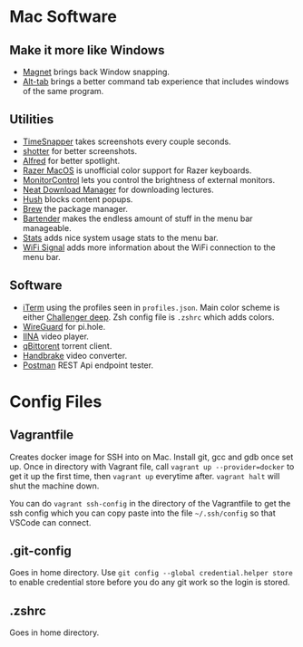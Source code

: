# Mac Software
## Make it more like Windows
- [Magnet](https://apps.apple.com/ca/app/magnet/id441258766?mt=12) brings back Window snapping.
- [Alt-tab](https://alt-tab-macos.netlify.app) brings a better command tab experience that includes windows of the same program.
## Utilities
- [TimeSnapper](https://apps.apple.com/us/app/timesnapper/id1456327684?mt=12) takes screenshots every couple seconds.
- [shotter](https://shottr.cc) for better screenshots.
- [Alfred](https://www.alfredapp.com) for better spotlight.
- [Razer MacOS](https://github.com/1kc/razer-macos) is unofficial color support for Razer keyboards.
- [MonitorControl](https://github.com/MonitorControl/MonitorControl#readme) lets you control the brightness of external monitors.
- [Neat Download Manager](https://www.neatdownloadmanager.com/index.php/en/) for downloading lectures.
- [Hush](https://oblador.github.io/hush/) blocks content popups.
- [Brew](https://brew.sh) the package manager.
- [Bartender](https://www.macbartender.com) makes the endless amount of stuff in the menu bar manageable.
- [Stats](https://github.com/exelban/stats) adds nice system usage stats to the menu bar.
- [WiFi Signal](https://www.intuitibits.com/products/wifisignal/) adds more information about the WiFi connection to the menu bar.

## Software
- [iTerm](https://iterm2.com) using the profiles seen in ```profiles.json```. Main color scheme is either [Challenger deep](https://raw.githubusercontent.com/mbadolato/iTerm2-Color-Schemes/master/schemes/ChallengerDeep.itermcolors). Zsh config file is ```.zshrc``` which adds colors.
- [WireGuard](https://apps.apple.com/us/app/wireguard/id1451685025?ls=1&mt=12) for pi.hole.
- [IINA](https://iina.io) video player.
- [qBittorent](https://www.qbittorrent.org/download.php) torrent client.
- [Handbrake](https://handbrake.fr) video converter.
- [Postman](https://www.postman.com) REST Api endpoint tester.

# Config Files
## Vagrantfile
Creates docker image for SSH into on Mac. Install git, gcc and gdb once set up. Once in directory with Vagrant file, call ```vagrant up --provider=docker``` to get it up the first time, then ```vagrant up``` everytime after. ```vagrant halt``` will shut the machine down.

You can do ```vagrant ssh-config``` in the directory of the Vagrantfile to get the ssh config which you can copy paste into the file ```~/.ssh/config``` so that VSCode can connect.
## .git-config
Goes in home directory. Use ```git config --global credential.helper store``` to enable credential store before you do any git work so the login is stored.
## .zshrc
Goes in home directory.
